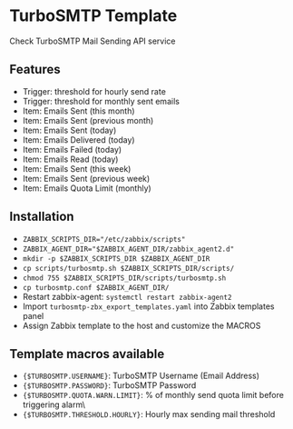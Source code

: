 # TurboSMTP Template
Check TurboSMTP Mail Sending API service

## Features
- Trigger: threshold for hourly send rate
- Trigger: threshold for monthly sent emails
- Item: Emails Sent (this month)
- Item: Emails Sent (previous month)
- Item: Emails Sent (today)
- Item: Emails Delivered (today)
- Item: Emails Failed (today)
- Item: Emails Read (today)
- Item: Emails Sent (this week)
- Item: Emails Sent (previous week)
- Item: Emails Quota Limit (monthly)

## Installation
- `ZABBIX_SCRIPTS_DIR="/etc/zabbix/scripts"`
- `ZABBIX_AGENT_DIR="$ZABBIX_AGENT_DIR/zabbix_agent2.d"`
- `mkdir -p $ZABBIX_SCRIPTS_DIR $ZABBIX_AGENT_DIR`
- `cp scripts/turbosmtp.sh $ZABBIX_SCRIPTS_DIR/scripts/`
- `chmod 755 $ZABBIX_SCRIPTS_DIR/scripts/turbosmtp.sh`
- `cp turbosmtp.conf $ZABBIX_AGENT_DIR/`
- Restart zabbix-agent: `systemctl restart zabbix-agent2`
- Import `turbosmtp-zbx_export_templates.yaml` into Zabbix templates panel
- Assign Zabbix template to the host and customize the MACROS

## Template macros available
- `{$TURBOSMTP.USERNAME}`: TurboSMTP Username (Email Address)
- `{$TURBOSMTP.PASSWORD}`: TurboSMTP Password
- `{$TURBOSMTP.QUOTA.WARN.LIMIT}`: % of monthly send quota limit before triggering alarm\
- `{$TURBOSMTP.THRESHOLD.HOURLY}`: Hourly max sending mail threshold
